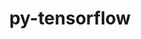 ---
title: "py-tensorflow"
layout: cache
categories: [package, develop-2025-04-27]
meta: {"compilers": ["gcc@11.4.0", "gcc@13.2.0"], "num_specs": 7, "num_specs_by_stack": {"e4s": 1, "hep": 1, "ml-linux-aarch64-cpu": 1, "ml-linux-aarch64-cuda": 1, "ml-linux-x86_64-cpu": 1, "ml-linux-x86_64-cuda": 1, "ml-linux-x86_64-rocm": 1, "root": 7}, "oss": ["ubuntu22.04", "ubuntu24.04"], "platforms": ["linux"], "stacks": ["e4s", "hep", "ml-linux-aarch64-cpu", "ml-linux-aarch64-cuda", "ml-linux-x86_64-cpu", "ml-linux-x86_64-cuda", "ml-linux-x86_64-rocm", "root"], "targets": ["aarch64", "x86_64_v3"], "versions": ["2.16.2", "2.18.0", "2.18.0-rocm-enhanced"]}
spec_details: [{"compiler": "gcc@13.2.0", "hash": "5ltt3lt3n3lrkefjtcjtqllru4axj226", "os": "ubuntu24.04", "platform": "linux", "size": "-", "stacks": ["ml-linux-x86_64-rocm", "root"], "target": "x86_64_v3", "variants": ["amdgpu_target:=gfx90a", "~android", "build_system=generic", "~computecpp", "~cuda", "+dynamic_kernels", "~gcp", "~gdr", "~ios", "~jemalloc", "~mkl", "~monolithic", "~mpi", "+nccl", "~ngraph", "~numa", "~opencl", "patches:=2017b3e,34eee7f,e061875", "+rocm", "~tensorrt", "~verbs", "+xla"], "versions": ["2.18.0-rocm-enhanced"]}, {"compiler": "gcc@11.4.0", "hash": "eofiwbhas6upchqejj4xn3mnzytflpud", "os": "ubuntu22.04", "platform": "linux", "size": "-", "stacks": ["hep", "root"], "target": "x86_64_v3", "variants": ["~android", "~aws", "build_system=generic", "~computecpp", "~cuda", "+dynamic_kernels", "~gcp", "~gdr", "~hdfs", "~ios", "~jemalloc", "~mkl", "~monolithic", "+mpi", "~nccl", "~ngraph", "~numa", "~opencl", "patches:=2017b3e,e061875", "~rocm", "~tensorrt", "~verbs", "+xla"], "versions": ["2.16.2"]}, {"compiler": "gcc@13.2.0", "hash": "fd4clotlswyslsoxmlfqxksmgcuw36wc", "os": "ubuntu24.04", "platform": "linux", "size": "-", "stacks": ["ml-linux-x86_64-cuda", "root"], "target": "x86_64_v3", "variants": ["~android", "build_system=generic", "~computecpp", "+cuda", "cuda_arch:=80", "+dynamic_kernels", "~gcp", "~gdr", "~ios", "~jemalloc", "~mkl", "~monolithic", "~mpi", "+nccl", "~ngraph", "~numa", "~opencl", "patches:=2017b3e,e061875", "~rocm", "~tensorrt", "~verbs", "+xla"], "versions": ["2.18.0"]}, {"compiler": "gcc@13.2.0", "hash": "hoovlyniivpdwzzvibytctnrsvx6ktli", "os": "ubuntu24.04", "platform": "linux", "size": "-", "stacks": ["ml-linux-aarch64-cpu", "root"], "target": "aarch64", "variants": ["~android", "build_system=generic", "~computecpp", "~cuda", "+dynamic_kernels", "~gcp", "~gdr", "~ios", "~jemalloc", "~mkl", "~monolithic", "~mpi", "~nccl", "~ngraph", "~numa", "~opencl", "patches:=2017b3e,e061875", "~rocm", "~tensorrt", "~verbs", "+xla"], "versions": ["2.18.0"]}, {"compiler": "gcc@13.2.0", "hash": "pydfd53hoxehhwf7j3wxhsa4wdqzrsjv", "os": "ubuntu24.04", "platform": "linux", "size": "-", "stacks": ["ml-linux-x86_64-cpu", "root"], "target": "x86_64_v3", "variants": ["~android", "build_system=generic", "~computecpp", "~cuda", "+dynamic_kernels", "~gcp", "~gdr", "~ios", "~jemalloc", "~mkl", "~monolithic", "~mpi", "~nccl", "~ngraph", "~numa", "~opencl", "patches:=2017b3e,e061875", "~rocm", "~tensorrt", "~verbs", "+xla"], "versions": ["2.18.0"]}, {"compiler": "gcc@13.2.0", "hash": "vk6oiz7skgo6sekl36qp5wo4jyh2mqcd", "os": "ubuntu24.04", "platform": "linux", "size": "-", "stacks": ["ml-linux-aarch64-cuda", "root"], "target": "aarch64", "variants": ["~android", "build_system=generic", "~computecpp", "+cuda", "cuda_arch:=80", "+dynamic_kernels", "~gcp", "~gdr", "~ios", "~jemalloc", "~mkl", "~monolithic", "~mpi", "+nccl", "~ngraph", "~numa", "~opencl", "patches:=2017b3e,e061875", "~rocm", "~tensorrt", "~verbs", "+xla"], "versions": ["2.18.0"]}, {"compiler": "gcc@11.4.0", "hash": "zp5k4cwjvhpexdlkfviizpazfud4fbjy", "os": "ubuntu22.04", "platform": "linux", "size": "-", "stacks": ["e4s", "root"], "target": "x86_64_v3", "variants": ["~android", "~aws", "build_system=generic", "~computecpp", "~cuda", "+dynamic_kernels", "~gcp", "~gdr", "~hdfs", "~ios", "~jemalloc", "~mkl", "~monolithic", "+mpi", "~nccl", "~ngraph", "~numa", "~opencl", "patches:=2017b3e,e061875", "~rocm", "~tensorrt", "~verbs", "+xla"], "versions": ["2.16.2"]}]
---